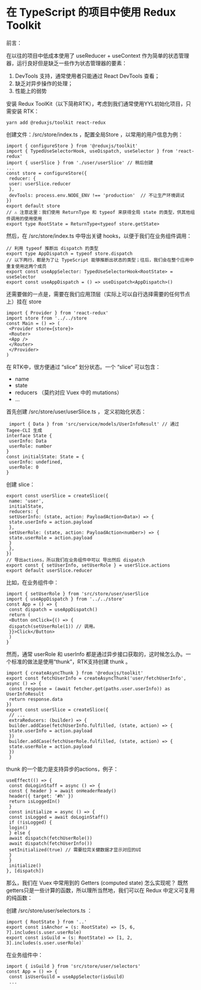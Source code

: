 # 在 TypeScript 的项目中使用 Redux Toolkit

前言：

在以往的项目中低成本使用了 useReducer + useContext 作为简单的状态管理器，运行良好但是缺乏一些作为状态管理器的要素：

1.  DevTools 支持，通常使用者只能通过 React DevTools 查看；
2.  缺乏对异步操作的处理；
3.  性能上的弱势

安装 Redux ToolKit（以下简称RTK），考虑到我们通常使用YYL初始化项目，只需安装 RTK：

`yarn add @reduxjs/toolkit react-redux` 

创建文件：/src/store/index.ts ，配置全局Store ，以常用的用户信息为例：

```
import { configureStore } from '@reduxjs/toolkit'
import { TypedUseSelectorHook, useDispatch, useSelector } from 'react-redux'
import { userSlice } from './user/userSlice' // 稍后创建
...
const store = configureStore({
 reducer: {
 user: userSlice.reducer
 },
 devTools: process.env.NODE_ENV !== 'production'  // 不让生产环境调试
})
export default store
// ⚠️ 注意这里：我们使用 ReturnType 和 typeof 来获得全局 state 的类型，供其他组件调用的使用使用
export type RootState = ReturnType<typeof store.getState>
```

然后，在 /src/store/index.ts 中导出关键 hooks，以便于我们在业务组件调用：

```
// 利用 typeof 推断出 dispatch 的类型
export type AppDispatch = typeof store.dispatch 
// 以下两行，都是为了让 TypeScript 能够推断出状态的类型；往后，我们会在整个应用中重复使用这两个成员
export const useAppSelector: TypedUseSelectorHook<RootState> = useSelector
export const useAppDispatch = () => useDispatch<AppDispatch>()
```

还需要做的一点是，需要在我们应用顶层（实际上可以自行选择需要的任何节点上）挂在 store

```
import { Provider } from 'react-redux'
import store from '../../store
const Main = () => (
 <Provider store={store}>
 <Router>
 <App />
 </Router>
 </Provider>
)
```

在 RTK中，很方便通过 “slice” 划分状态。一个 “slice“ 可以包含：

* name
* state
* reducers （莫约对应 Vuex 中的 mutations）
* ...

首先创建 /src/store/user/userSlice.ts ， 定义初始化状态：

```
 import { Data } from 'src/service/models/UserInfoResult' // 通过 Tagee-CLI 生成
interface State {
 userInfo: Data
 userRole: number
}
const initialState: State = {
 userInfo: undefined,
 userRole: 0
}
```

创建 slice：

```
export const userSlice = createSlice({
 name: 'user',
 initialState,
 reducers: {
 setUserInfo: (state, action: PayloadAction<Data>) => {
 state.userInfo = action.payload
 },
 setUserRole: (state, action: PayloadAction<number>) => {
 state.userRole = action.payload
 }
 },
})
// 导出actions，所以我们在业务组件中可以 导出然后 dispatch 
export const { setUserInfo, setUserRole } = userSlice.actions
export default userSlice.reducer
```

比如，在业务组件中：

```
import { setUserRole } from 'src/store/user/userSlice
import { useAppDispatch } from '../../store'
const App = () => {
 const dispatch = useAppDispatch()
 return (
 <Button onClick={() => {
 dispatch(setUserRole(1)) // 调用。
 }}>Click</Button>
 )
}
```

然而，通常 userRole 和 userInfo 都是通过异步接口获取的，这时候怎么办。一个标准的做法是使用“thunk”，RTK支持创建 thunk 。

```
import { createAsyncThunk } from '@reduxjs/toolkit'
export const fetchUserInfo = createAsyncThunk('user/fetchUserInfo', async () => {
 const response = (await fetcher.get(paths.user.userInfo)) as UserInfoResult
 return response.data
})
export const userSlice = createSlice({
 // ...
 extraReducers: (builder) => {
 builder.addCase(fetchUserInfo.fulfilled, (state, action) => {
 state.userInfo = action.payload
 })
 builder.addCase(fetchUserRole.fulfilled, (state, action) => {
 state.userRole = action.payload
 })
 }
```

thunk 的一个能力是支持异步的actions，例子：

```
useEffect(() => {
 const doLoginStaff = async () => {
 const { header } = await onHeaderReady()
 header({ target: '#h' })
 return isLoggedIn()
 }
 const initialize = async () => {
 const isLogged = await doLoginStaff()
 if (!isLogged) {
 login()
 } else {
 await dispatch(fetchUserRole())
 await dispatch(fetchUserInfo())
 setInitialized(true) // 需要拉完关健数据才显示对应的UI
 }
 }
 initialize()
}, [dispatch])
```

那么，我们在 Vuex 中常用到的 Getters \(computed state\) 怎么实现呢？ 既然 getters只是一些计算的函数，所以理所当然地，我们可以在 Redux 中定义可复用的纯函数：

创建 /src/store/user/selectors.ts ：

```
import { RootState } from '..'
export const isAnchor = (s: RootState) => [5, 6, 7].includes(s.user.userRole)
export const isGuild = (s: RootState) => [1, 2, 3].includes(s.user.userRole)` 
```

在业务组件中：

```
import { isGuild } from 'src/store/user/selectors'
const App = () => {
 const isUserGuild = useAppSelector(isGuild)
 ...
```

